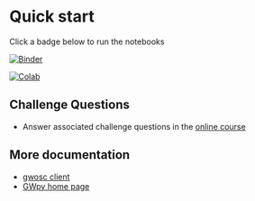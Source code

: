 # Quick start

Click a badge below to run the notebooks

[![Binder](https://mybinder.org/badge_logo.svg)](https://mybinder.org/v2/gh/gw-odw/odw/HEAD)

[![Colab](https://colab.research.google.com/assets/colab-badge.svg)](https://colab.research.google.com/github/gw-odw/odw/blob/main/)

## Challenge Questions

* Answer associated challenge questions in the [online course](https://learn.gwosc.org)

## More documentation

* [gwosc client](https://pypi.org/project/gwosc/)
* [GWpy home page](https://gwpy.github.io)
